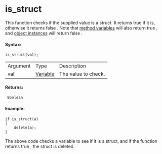 # is_struct

This function checks if the supplied value is a struct. It returns true
if it is, otherwise it returns false . Note that [method
variables](../../GML_Overview/Method_Variables) will also return
true , and [object
instances](../Asset_Management/Instances/Instances) will return
false .

#### Syntax:

``` gml
is_struct(val);
```

|          |                                                                                   |                     |
|----------|-----------------------------------------------------------------------------------|---------------------|
| Argument | Type                                                                              | Description         |
| val      |  [Variable](../../../../GameMaker_Language/GML_Overview/Data_Types#variable)  | The value to check. |

#### Returns:

``` gml
 Boolean
```

#### Example:

``` gml
if is_struct(a)
{
    delete(a);
}
```

The above code checks a variable to see if it is a struct, and if the
function returns true , the struct is deleted.
